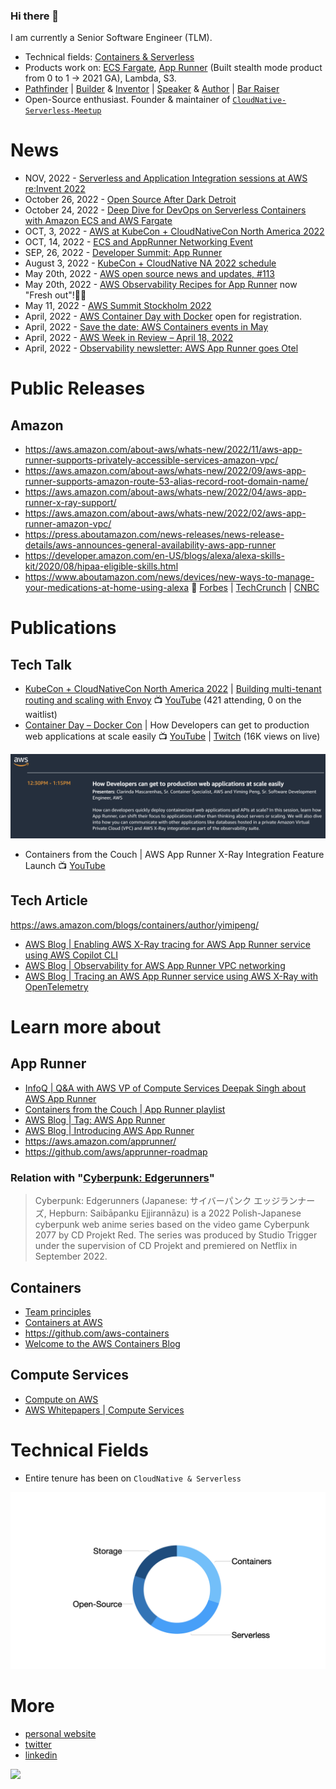 ### Hi there 👋
I am currently a Senior Software Engineer (TLM). 

- Technical fields: [Containers & Serverless](https://aws.amazon.com/products/compute/)
- Products work on: [ECS Fargate](https://aws.amazon.com/blogs/containers/under-the-hood-fargate-data-plane/), [App Runner](https://aws.amazon.com/apprunner/) (Built  stealth mode product from 0 to 1 -> 2021 GA), Lambda, S3.
- [Pathfinder](https://youtu.be/WGA2P_oH5Xc) | [Builder](https://aws.amazon.com/builders-library/) & [Inventor](https://reinvent.awsevents.com/) | [Speaker](https://www.credly.com/badges/eca5b42d-89c1-41a8-a9fc-a661e9b933cf/public_url) & [Author](https://aws.amazon.com/blogs/containers/author/yimipeng/) | [Bar Raiser](https://www.aboutamazon.eu/news/working-at-amazon/what-is-a-bar-raiser-at-amazon)
- Open-Source enthusiast. Founder & maintainer of [```CloudNative-Serverless-Meetup```](https://github.com/CloudNative-Serverless-Meetup)

<!--
My specialties: 
- Cloud-Native | Container Compute | Serverless | Open-Source
- Distributed System
- Open-Source: [Kafka](https://kafka.apache.org/), [Flink](https://flink.apache.org/), [EnvoyProxy](https://www.envoyproxy.io/), [gRPC](https://grpc.io/), [OpenTelemetry](https://opentelemetry.io/), [Firecracker](https://firecracker-microvm.github.io/), [containerd](https://containerd.io/), [Docker](https://www.docker.com/) etc.  -->


<!-- For more icons please follow  https://github.com/MikeCodesDotNET/ColoredBadges -->

<!--
<p>
<img src="https://cncf-branding.netlify.app/img/other/cncf/horizontal/color/cncf-color.svg" alt="cncf Logo" width="50" height="50"/> <img src="https://cdn.worldvectorlogo.com/logos/kafka.svg" alt="kafka Logo" width="50" height="50"/> <img src="https://cdn.worldvectorlogo.com/logos/docker.svg" alt="docker Logo" width="50" height="50"/> <img src="https://cncf-branding.netlify.app/img/projects/envoy/stacked/color/envoy-stacked-color.svg" alt="envoyproxy Logo" width="50" height="50"/> <img src="https://cncf-branding.netlify.app/img/projects/containerd/stacked/color/containerd-stacked-color.svg" alt="containerd Logo" width="50" height="50"/> <img src="https://cncf-branding.netlify.app/img/projects/grpc/horizontal/color/grpc-horizontal-color.svg" alt="grpc Logo" width="50" height="50"/> <img src="https://cncf-branding.netlify.app/img/projects/opentelemetry/icon/color/opentelemetry-icon-color.svg" alt="opentelemetry Logo" width="50" height="50"/> <img src="https://cdn.worldvectorlogo.com/logos/jetbrains-1.svg" alt="jetbrains Logo" width="50" height="50"/> <img src="https://cdn.worldvectorlogo.com/logos/bash-1.svg" alt="Bash Logo" width="50" height="50"/> <img src="https://cdn.worldvectorlogo.com/logos/visual-studio-code-1.svg" alt="VSCode Logo" width="50" height="50"/>  
</p> 
-->

<!--
I am also interested in:
- Climate, Geography 
- Electric Vehicle, RV
- Quantum Computing, Edge Computing, ARM etc. all about Compute and Storage (CS)
-->


# News
- NOV, 2022 - [Serverless and Application Integration sessions at AWS re:Invent 2022](https://aws.amazon.com/blogs/compute/serverless-and-application-integration-sessions-at-aws-reinvent-2022/?trk=global_employee_advocacy&sc_channel=sm&advocacy_source=everyonesocial&es_id=d82cc95e9e)
- October 26, 2022 - [Open Source After Dark Detroit](https://opensourceafterdarkdetroit.splashthat.com/)
- October 24, 2022 - [Deep Dive for DevOps on Serverless Containers with Amazon ECS and AWS Fargate](https://technicaldeepdiveonserverlessc.splashthat.com/)
- OCT, 3, 2022 - [AWS at KubeCon + CloudNativeCon North America 2022](https://aws.amazon.com/blogs/containers/aws-at-kubecon-cloudnativecon-north-america-2022/)
- OCT, 14, 2022 - [ECS and AppRunner Networking Event](https://ecsandapprunnernetworkingevent.splashthat.com/)
- SEP, 26, 2022 - [Developer Summit: App Runner](https://aws-startup-lofts.com/amer/loft/san-francisco/e/426a6/building-serverless-web-applications-with-aws-apprunner-in-minutes)
- August 3, 2022 - [KubeCon + CloudNative NA 2022 schedule](https://events.linuxfoundation.org/kubecon-cloudnativecon-north-america/)
- May 20th, 2022 - [AWS open source news and updates, #113](https://dev.to/aws/aws-open-source-news-and-updates-113-16a4)
- May 20th, 2022 - [AWS Observability Recipes for App Runner](https://aws-observability.github.io/aws-o11y-recipes/apprunner/) now "Fresh out"!👨‍🍳
- May 11, 2022 - [AWS Summit Stockholm 2022](https://aws.amazon.com/events/summits/stockholm/)
- April, 2022 - [AWS Container Day with Docker](https://awscontainerdaydocker.splashthat.com/) open for registration. 
- April, 2022 - [Save the date: AWS Containers events in May](https://aws.amazon.com/blogs/containers/save-the-date-aws-containers-events-in-may/)
- April, 2022 - [AWS Week in Review – April 18, 2022](https://aws.amazon.com/blogs/aws/aws-week-in-review-april-18-2022/)
- April, 2022 - [Observability newsletter: AWS App Runner goes Otel](https://o11y.news/2022-04-18/)

# Public Releases

## Amazon
- https://aws.amazon.com/about-aws/whats-new/2022/11/aws-app-runner-supports-privately-accessible-services-amazon-vpc/
- https://aws.amazon.com/about-aws/whats-new/2022/09/aws-app-runner-supports-amazon-route-53-alias-record-root-domain-name/
- https://aws.amazon.com/about-aws/whats-new/2022/04/aws-app-runner-x-ray-support/
- https://aws.amazon.com/about-aws/whats-new/2022/02/aws-app-runner-amazon-vpc/
- https://press.aboutamazon.com/news-releases/news-release-details/aws-announces-general-availability-aws-app-runner
- https://developer.amazon.com/en-US/blogs/alexa/alexa-skills-kit/2020/08/hipaa-eligible-skills.html 
- https://www.aboutamazon.com/news/devices/new-ways-to-manage-your-medications-at-home-using-alexa 📰 [Forbes](https://www.forbes.com/sites/krisholt/2019/11/26/amazons-alexa-can-now-remind-you-when-to-take-your-medications/) | [TechCrunch](https://techcrunch.com/2019/11/26/amazon-launches-medication-management-features-for-alexa/) | [CNBC](https://www.cnbc.com/2019/11/26/amazon-alexa-will-now-remind-you-when-to-take-your-pills.html)

# Publications

## Tech Talk 
- [KubeCon + CloudNativeCon North America 2022](https://pages.awscloud.com/KubeCon-2022.html) | [Building multi-tenant routing and scaling with Envoy](https://kccncna2022.sched.com/event/182KU/building-multi-tenant-routing-and-scaling-with-envoy-yiming-peng-amazon-web-services-inc?iframe=no) 📺 [YouTube](https://youtu.be/6-akjOASvxc) (421 attending, 0 on the waitlist)
- [Container Day – Docker Con](https://awscontainerdaydocker.splashthat.com/) | How Developers can get to production web applications at scale easily 📺 [YouTube](https://youtu.be/Iyp9Ugk9oRs) | [Twitch](https://www.twitch.tv/aws/video/1481107467) (16K views on live)

![DockerCon talk](svg/cftc202205.png)

- Containers from the Couch | AWS App Runner X-Ray Integration Feature Launch 📺 [YouTube](https://youtu.be/cVr8N7enCMM)

## Tech Article
https://aws.amazon.com/blogs/containers/author/yimipeng/
- [AWS Blog | Enabling AWS X-Ray tracing for AWS App Runner service using AWS Copilot CLI](https://aws.amazon.com/blogs/containers/enabling-aws-x-ray-tracing-for-aws-app-runner-service-using-aws-copilot-cli/)
- [AWS Blog | Observability for AWS App Runner VPC networking](https://aws.amazon.com/blogs/containers/observability-for-aws-app-runner-vpc-networking/)
- [AWS Blog | Tracing an AWS App Runner service using AWS X-Ray with OpenTelemetry](https://aws.amazon.com/blogs/containers/tracing-an-aws-app-runner-service-using-aws-x-ray-with-opentelemetry/)

# Learn more about 
## App Runner
- [InfoQ | Q&A with AWS VP of Compute Services Deepak Singh about AWS App Runner](https://www.infoq.com/news/2021/06/deepak-singh-aws/)
- [Containers from the Couch | App Runner playlist](https://www.youtube.com/playlist?list=PLehXSATXjcQHjXDhdlypt0IB5BVD2xnoc)
- [AWS Blog | Tag: AWS App Runner](https://aws.amazon.com/blogs/containers/tag/app-runner/)
- [AWS Blog | Introducing AWS App Runner](https://aws.amazon.com/blogs/containers/introducing-aws-app-runner/)
- https://aws.amazon.com/apprunner/
- https://github.com/aws/apprunner-roadmap

### Relation with "[Cyberpunk: Edgerunners](https://www.cyberpunk.net/en/edgerunners)"
> Cyberpunk: Edgerunners (Japanese: サイバーパンク エッジランナーズ, Hepburn: Saibāpanku Ejjirannāzu) is a 2022 Polish-Japanese cyberpunk web anime series based on the video game Cyberpunk 2077 by CD Projekt Red. The series was produced by Studio Trigger under the supervision of CD Projekt and premiered on Netflix in September 2022.

## Containers
- [Team principles](https://github.com/aws/containers-roadmap/blob/master/PRINCIPLES.md)
- [Containers at AWS](https://aws.amazon.com/containers/)
- https://github.com/aws-containers
- [Welcome to the AWS Containers Blog](https://aws.amazon.com/blogs/containers/welcome-to-the-aws-containers-blog/)

## Compute Services
- [Compute on AWS](https://aws.amazon.com/products/compute/)
- [AWS Whitepapers | Compute Services](https://docs.aws.amazon.com/whitepapers/latest/aws-overview/compute-services.html)

<!--
# Professions 


- Day-to-day Hours spent 

as Tech Lead / Manager (TLM)
![Pie-chart hours spent](svg/pie-chart.svg)
  * Tech Lead / Tech Advisor / Force Multiplier
  * People Management / Team Management
  * Product: Roadmap, Funding, Customer, Features, Vision
  * TPM: SDLC, Priorities, Milestones, Stakeholders
  * Recruiting 
  * Mentoring
  * Architect / Education / Advocate
  * PMM / BD / GTM 
  * Individual Contributor
  * Bar Raiser 
  * Miscs
-->


# Technical Fields
- Entire tenure has been on ```CloudNative & Serverless```

![Technical Fields](svg/tf.001.jpeg)

<!--- <p align="center">
  <img 
    width="500"
    src="svg/si.png"
  >
 </p>
--->

# More
- [personal website](http://yimingpeng.com/)
- [twitter](https://twitter.com/pymhq)
- [linkedin](https://www.linkedin.com/in/pengyiming/)


![](https://visitor-badge.glitch.me/badge?page_id=pymhk.pymhk)

